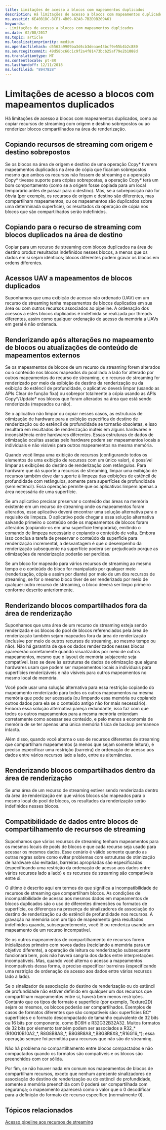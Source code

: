 ```yaml
---
title: Limitações de acesso a blocos com mapeamentos duplicados
description: Há limitações de acesso a blocos com mapeamentos duplicados, como ao copiar recursos de streaming com origem e destino sobrepostos ou ao renderizar blocos compartilhados na área de renderização.
ms.assetid: 6E40B1DC-BCF1-4B09-82A8-7B2D9B209A61
keywords:
- Limitações de acesso a blocos com mapeamentos duplicados
ms.date: 02/08/2017
ms.topic: article
ms.localizationpriority: medium
ms.openlocfilehash: d5563a9909ba3d6cb3deaae43bcf9e55b4b2c880
ms.sourcegitcommit: 49d58bc66c1c9f2a4f81473bcb25af79e2b1088d
ms.translationtype: MT
ms.contentlocale: pt-BR
ms.lasthandoff: 12/11/2018
ms.locfileid: "8947828"
---
```

# <a name="tile-access-limitations-with-duplicate-mappings"></a>Limitações de acesso a blocos com mapeamentos duplicados


Há limitações de acesso a blocos com mapeamentos duplicados, como ao copiar recursos de streaming com origem e destino sobrepostos ou ao renderizar blocos compartilhados na área de renderização.

## <a name="span-idcopyingstreamingresourceswithoverlappingsourceanddestinationspanspan-idcopyingstreamingresourceswithoverlappingsourceanddestinationspanspan-idcopyingstreamingresourceswithoverlappingsourceanddestinationspancopying-streaming-resources-with-overlapping-source-and-destination"></a><span id="Copying_streaming_resources_with_overlapping_source_and_destination"></span><span id="copying_streaming_resources_with_overlapping_source_and_destination"></span><span id="COPYING_STREAMING_RESOURCES_WITH_OVERLAPPING_SOURCE_AND_DESTINATION"></span>Copiando recursos de streaming com origem e destino sobrepostos


Se os blocos na área de origem e destino de uma operação Copy\* tiverem mapeamentos duplicados na área de cópia que ficariam sobrepostos mesmo que ambos os recursos não fossem de streaming e a operação Copy\* tivesse suporte para cópias sobrepostas, a operação Copy\* terá um bom comportamento (como se a origem fosse copiada para um local temporário antes de passar para o destino). Mas, se a sobreposição não for óbvia (por exemplo, os recursos de origem e destino são diferentes, mas compartilham mapeamentos, ou os mapeamentos são duplicados sobre uma determinada superfície), os resultados da operação de cópia nos blocos que são compartilhados serão indefinidos.

## <a name="span-idcopyingtostreamingresourcewithduplicatedtilesindestinationareaspanspan-idcopyingtostreamingresourcewithduplicatedtilesindestinationareaspanspan-idcopyingtostreamingresourcewithduplicatedtilesindestinationareaspancopying-to-streaming-resource-with-duplicated-tiles-in-destination-area"></a><span id="Copying_to_streaming_resource_with_duplicated_tiles_in_destination_area"></span><span id="copying_to_streaming_resource_with_duplicated_tiles_in_destination_area"></span><span id="COPYING_TO_STREAMING_RESOURCE_WITH_DUPLICATED_TILES_IN_DESTINATION_AREA"></span>Copiando para o recurso de streaming com blocos duplicados na área de destino


Copiar para um recurso de streaming com blocos duplicados na área de destino produz resultados indefinidos nesses blocos, a menos que os dados em si sejam idênticos; blocos diferentes podem gravar os blocos em ordens diferentes.

## <a name="span-iduavaccessestoduplicatetilesmappingsspanspan-iduavaccessestoduplicatetilesmappingsspanspan-iduavaccessestoduplicatetilesmappingsspanuav-accesses-to-duplicate-tiles-mappings"></a><span id="UAV_accesses_to_duplicate_tiles_mappings"></span><span id="uav_accesses_to_duplicate_tiles_mappings"></span><span id="UAV_ACCESSES_TO_DUPLICATE_TILES_MAPPINGS"></span>Acessos UAV a mapeamentos de blocos duplicados


Suponhamos que uma exibição de acesso não ordenado (UAV) em um recurso de streaming tenha mapeamentos de blocos duplicados em sua área ou com outros recursos associados ao pipeline. A ordenação dos acessos a estes blocos duplicados é indefinida se realizada por threads diferentes, assim como qualquer ordenação de acesso da memória a UAVs em geral é não ordenada.

## <a name="span-idrenderingaftertilemappingchangesorcontentupdatesfromoutsidemappingsspanspan-idrenderingaftertilemappingchangesorcontentupdatesfromoutsidemappingsspanspan-idrenderingaftertilemappingchangesorcontentupdatesfromoutsidemappingsspanrendering-after-tile-mapping-changes-or-content-updates-from-outside-mappings"></a><span id="Rendering_after_tile_mapping_changes_or_content_updates_from_outside_mappings"></span><span id="rendering_after_tile_mapping_changes_or_content_updates_from_outside_mappings"></span><span id="RENDERING_AFTER_TILE_MAPPING_CHANGES_OR_CONTENT_UPDATES_FROM_OUTSIDE_MAPPINGS"></span>Renderizando após alterações no mapeamento de blocos ou atualizações de conteúdo de mapeamentos externos


Se os mapeamentos de blocos de um recurso de streaming forem alterados ou o conteúdo nos blocos mapeados do pool lado a lado for alterado por outros mapeamentos do recurso de streaming, e o recurso de streaming for renderizado por meio da exibição de destino da renderização ou da exibição do estêncil de profundidade, o aplicativo deverá limpar (usando as APIs Clear de função fixa) ou sobrepor totalmente a cópia usando as APIs Copy\*/Update\* nos blocos que foram alterados na área que está sendo renderizada (mapeados ou não).

Se o aplicativo não limpar ou copiar nesses casos, as estruturas de otimização de hardware para a exibição específica do destino de renderização ou do estêncil de profundidade se tornarão obsoletas, e isso resultará em resultados de renderização inúteis em alguns hardwares e inconsistência entre hardwares diferentes. Essas estruturas de dados de otimização ocultas usadas pelo hardware podem ser mapeamentos locais a individuais e não visíveis para outros mapeamentos na mesma memória.

Quando você limpa uma exibição de recursos (configurando todos os elementos de uma exibição de recursos com um único valor), é possível limpar as exibições do destino de renderização com retângulos. Para hardware que dá suporte a recursos de streaming, limpar uma exibição de recursos também deve dar suporte à limpeza das exibições de estêncil de profundidade com retângulos, somente para superfícies de profundidade (sem estêncil). Essa operação permite que os aplicativos limpem apenas a área necessária de uma superfície.

Se um aplicativo precisar preservar o conteúdo das áreas na memória existente em um recurso de streaming onde os mapeamentos foram alterados, esse aplicativo deverá encontrar uma solução alternativa para o requisito de limpeza. O aplicativo pode chegar a essa solução alternativa salvando primeiro o conteúdo onde os mapeamentos de blocos foram alterados (copiando-os em uma superfície temporária), emitindo o comando de limpeza necessário e copiando o conteúdo de volta. Embora isso conclua a tarefa de preservar o conteúdo da superfície para renderização incremental, a desvantagem é que o desempenho da renderização subsequente na superfície poderá ser prejudicado porque as otimizações de renderização poderão ser perdidas.

Se um bloco for mapeado para vários recursos de streaming ao mesmo tempo e o conteúdo do bloco for manipulado por qualquer meio (renderização, cópia e assim por diante) por meio de um dos recursos de streaming, se for o mesmo bloco tiver de ser renderizado por meio de qualquer outro recurso de streaming, o bloco deverá ser limpo primeiro conforme descrito anteriormente.

## <a name="span-idrenderingtotilessharedoutsiderenderareaspanspan-idrenderingtotilessharedoutsiderenderareaspanspan-idrenderingtotilessharedoutsiderenderareaspanrendering-to-tiles-shared-outside-render-area"></a><span id="Rendering_to_tiles_shared_outside_render_area"></span><span id="rendering_to_tiles_shared_outside_render_area"></span><span id="RENDERING_TO_TILES_SHARED_OUTSIDE_RENDER_AREA"></span>Renderizando blocos compartilhados fora da área de renderização


Suponhamos que uma área de um recurso de streaming esteja sendo renderizada e os blocos do pool de blocos referenciados pela área de renderização também sejam mapeados fora da área de renderização (inclusive por meio de outros recursos de streaming, ao mesmo tempo ou não). Não há garantira de que os dados renderizados nesses blocos aparecerão corretamente quando visualizados por meio de outros mapeamentos, mesmo que o layout de memória subjacente seja compatível. Isso se deve às estruturas de dados de otimização que alguns hardwares usam que podem ser mapeamentos locais a individuais para superfícies renderizáveis e não visíveis para outros mapeamentos no mesmo local de memória.

Você pode usar uma solução alternativa para essa restrição copiando do mapeamento renderizado para todos os outros mapeamentos na mesma memória que pode ser acessada (ou limpando essa memória ou copiando outros dados para ela se o conteúdo antigo não for mais necessário). Embora essa solução alternativa pareça redundante, isso faz com que todos os outros mapeamentos para a mesma memória entendam corretamente como acessar seu conteúdo, e pelo menos a economia de memória de se ter apenas uma única memória física de backup permanece intacta.

Além disso, quando você alterna o uso de recursos diferentes de streaming que compartilham mapeamentos (a menos que sejam somente leitura), é preciso especificar uma restrição (barreira) de ordenação de acesso aos dados entre vários recursos lado a lado, entre as alternâncias.

## <a name="span-idrenderingtotilessharedwithinrenderareaspanspan-idrenderingtotilessharedwithinrenderareaspanspan-idrenderingtotilessharedwithinrenderareaspanrendering-to-tiles-shared-within-render-area"></a><span id="Rendering_to_tiles_shared_within_render_area"></span><span id="rendering_to_tiles_shared_within_render_area"></span><span id="RENDERING_TO_TILES_SHARED_WITHIN_RENDER_AREA"></span>Renderizando blocos compartilhados dentro da área de renderização


Se uma área de um recurso de streaming estiver sendo renderizada dentro da área de renderização em que vários blocos são mapeados para o mesmo local do pool de blocos, os resultados da renderização serão indefinidos nesses blocos.

## <a name="span-iddatacompatibilityacrossstreamingresourcessharingtilesspanspan-iddatacompatibilityacrossstreamingresourcessharingtilesspanspan-iddatacompatibilityacrossstreamingresourcessharingtilesspandata-compatibility-across-streaming-resources-sharing-tiles"></a><span id="Data_compatibility_across_streaming_resources_sharing_tiles"></span><span id="data_compatibility_across_streaming_resources_sharing_tiles"></span><span id="DATA_COMPATIBILITY_ACROSS_STREAMING_RESOURCES_SHARING_TILES"></span>Compatibilidade de dados entre blocos de compartilhamento de recursos de streaming


Suponhamos que vários recursos de streaming tenham mapeamentos para os mesmos locais de pools de blocos e que cada recurso seja usado para acessar os mesmos dados. Esse cenário é válido somente quando as outras regras sobre como evitar problemas com estruturas de otimização de hardware são evitadas, barreiras apropriadas são especificadas (especificando uma restrição da ordenação de acesso aos dados entre vários recursos lado a lado) e os recursos de streaming são compatíveis entre si.

O último é descrito aqui em termos do que significa a incompatibilidade de recursos de streaming que compartilham blocos. As condições de incompatibilidade de acesso aos mesmos dados em mapeamentos de blocos duplicados são o uso de diferentes dimensões ou formatos de superfície, ou diferenças na presença de sinalizadores de associação do destino de renderização ou do estêncil de profundidade nos recursos. A gravação na memória com um tipo de mapeamento gera resultados indefinidos quando, subsequentemente, você lê ou renderiza usando um mapeamento de um recurso incompatível.

Se os outros mapeamentos de compartilhamento de recursos forem inicializados primeiro com novos dados (reciclando a memória para um objetivo diferente), a operação de leitura ou renderização subsequente funcionará bem, pois não haverá sangria dos dados entre interpretações incompatíveis. Mas, quando você alterna o acesso a mapeamentos incompatíveis dessa forma, é preciso especificar barreiras (especificando uma restrição de ordenação de acesso aos dados entre vários recursos lado a lado).

Se o sinalizador de associação do destino de renderização ou do estêncil de profundidade não estiver definido em qualquer um dos recursos que compartilham mapeamentos entre si, haverá bem menos restrições. Contanto que os tipos de formato e superfície (por exemplo, Texture2D) sejam os mesmos, os blocos poderão ser compartilhados. Exemplos de casos de formatos diferentes que são compatíveis são: superfícies BC\* superfícies e o formato descompactado de tamanho equivalente de 32 bits ou 16 bits por componente, como BC6H e R32G32B32A32. Muitos formatos de 32 bits por elemento também podem ser associados a R32\_\* (R10G10B10A2\_\*, R8G8B8A8\_\*, B8G8R8A8\_\*,B8G8R8X8\_\*,R16G16\_\*); essa operação sempre foi permitida para recursos que não são de streaming.

Não há problema no compartilhamento entre blocos compactados e não compactados quando os formatos são compatíveis e os blocos são preenchidos com cor sólida.

Por fim, se não houver nada em comum nos mapeamentos de blocos de compartilham recursos, exceto que nenhum apresente sinalizadores de associação do destino de renderização ou do estêncil de profundidade, somente a memória preenchida com 0 poderá ser compartilhada com segurança; o mapeamento aparecerá como o valor que o 0 decodificar para a definição do formato de recurso específico (normalmente 0).

## <a name="span-idrelated-topicsspanrelated-topics"></a><span id="related-topics"></span>Tópicos relacionados


[Acesso pipeline aos recursos de streaming](pipeline-access-to-streaming-resources.md)

 

 





